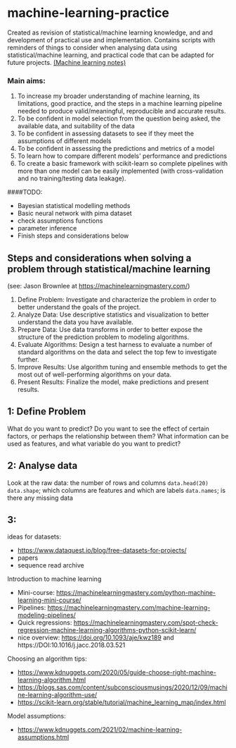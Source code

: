 # machine-learning-practice
Created as revision of statistical/machine learning knowledge, and and development of practical use and implementation. Contains scripts with reminders of things to consider when analysing data using statistical/machine learning, and practical code that can be adapted for future projects. [(Machine learning notes)](https://docs.google.com/document/d/16SaICaxEEwnf9FX5r6qksbG9Dh5pataqujhYIe5h8YE/edit?usp=sharing)
### Main aims:
1. To increase my broader understanding of machine learning, its limitations, good practice, and the steps in a machine learning pipeline needed to produce valid/meaningful, reproducible and accurate results.
2. To be confident in model selection from the question being asked, the available data, and suitability of the data
3. To be confident in assessing datasets to see if they meet the assumptions of different models 
4. To be confident in assessing the predictions and metrics of a model 
5. To learn how to compare different models' performance and predictions
6. To create a basic framework with scikit-learn so complete pipelines with more than one model can be easily implemented (with cross-validation and no training/testing data leakage).  

####TODO:
- Bayesian statistical modelling methods
- Basic neural network with pima dataset
- check assumptions functions
- parameter inference
- Finish steps and considerations below

## Steps and considerations when solving a problem through statistical/machine learning
(see: Jason Brownlee at https://machinelearningmastery.com/)
1. Define Problem: Investigate and characterize the problem in order to better understand
the goals of the project. 
2. Analyze Data: Use descriptive statistics and visualization to better understand the data
you have available.
3. Prepare Data: Use data transforms in order to better expose the structure of the
prediction problem to modeling algorithms.
4. Evaluate Algorithms: Design a test harness to evaluate a number of standard algorithms
on the data and select the top few to investigate further.
5. Improve Results: Use algorithm tuning and ensemble methods to get the most out of
well-performing algorithms on your data.
6. Present Results: Finalize the model, make predictions and present results.


## 1: Define Problem
What do you want to predict? Do you want to see the effect of certain factors, or perhaps the relationship between them?
What information can be used as features, and what variable do you want to predict?

## 2: Analyse data
Look at the raw data: the number of rows and columns `data.head(20)` `data.shape`; which columns are features and which are labels `data.names`; is there any missing data

## 3:


ideas for datasets:
- https://www.dataquest.io/blog/free-datasets-for-projects/ 
- papers
- sequence read archive

Introduction to machine learning
- Mini-course: https://machinelearningmastery.com/python-machine-learning-mini-course/
- Pipelines: https://machinelearningmastery.com/machine-learning-modeling-pipelines/
- Quick regressions: https://machinelearningmastery.com/spot-check-regression-machine-learning-algorithms-python-scikit-learn/
- nice overview: https://doi.org/10.1093/aje/kwz189 and https://DOI:10.1016/j.jacc.2018.03.521

Choosing an algorithm tips:
- https://www.kdnuggets.com/2020/05/guide-choose-right-machine-learning-algorithm.html
- https://blogs.sas.com/content/subconsciousmusings/2020/12/09/machine-learning-algorithm-use/
- https://scikit-learn.org/stable/tutorial/machine_learning_map/index.html

Model assumptions:
- https://www.kdnuggets.com/2021/02/machine-learning-assumptions.html
